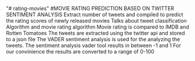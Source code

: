 "# rating-movies" 
#MOVIE RATING PREDICTION BASED ON TWITTER SENTIMENT ANALYSIS 
Extract number of tweets and compiled to predict the rating scores of newly released movies
Talks about tweet classification Algorithm and movie rating algorithm
Movie rating is compared to IMDB and Rotten Tomatoes
The tweets are extracted using the twitter api and stored to a json file
The VADER sentiment analysis is used for the analyzing the tweets.
The sentiment analysis vader tool results in between -1 and 1
For our convinience the results are converted to a range of 0-100
